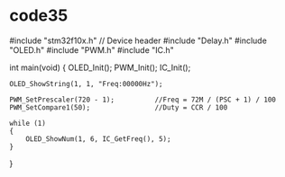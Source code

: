 # code35
#include "stm32f10x.h"                  // Device header
#include "Delay.h"
#include "OLED.h"
#include "PWM.h"
#include "IC.h"
  
int main(void)
{
	OLED_Init();
	PWM_Init();
	IC_Init();
	
	OLED_ShowString(1, 1, "Freq:00000Hz");
	
	PWM_SetPrescaler(720 - 1);			//Freq = 72M / (PSC + 1) / 100
	PWM_SetCompare1(50);				//Duty = CCR / 100
	
	while (1)
	{
		OLED_ShowNum(1, 6, IC_GetFreq(), 5);
	}
}
